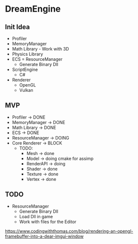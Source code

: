# DreamEngine

## Init Idea

- Profiler
- MemoryManager
- Math Library - Work with 3D
- Physics Library
- ECS
= ResourceManager
	- Generate Binary Dll
- ScriptEngine
	- C#
- Renderer
	- OpenGL
	- Vulkan


## MVP
- Profiler -> DONE
- MemoryManager -> DONE
- Math Library -> DONE
- ECS -> DONE
- ResourceManager -> DOING
- Core Renderer -> BLOCK
	- TODO: 
		- Mesh -> done
		- Model -> doing
			cmake for assimp
		- RenderAPI -> doing
		- Shader -> done
		- Texture -> done
		- Vertex -> done


## TODO
- ResourceManager
	- Generate Binary Dll
	- Load Dll in game
	- Work with files for the Editor




https://www.codingwiththomas.com/blog/rendering-an-opengl-framebuffer-into-a-dear-imgui-window